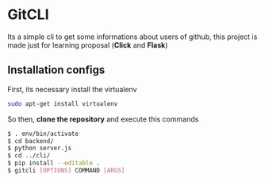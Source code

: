 # GitCLI

Its a simple cli to get some informations about users of github, this project is made just for learning proposal (**Click**  and **Flask**)

## Installation configs

First, its necessary install the virtualenv

```bash
sudo apt-get install virtualenv
```
So then, **clone the repository** and execute this commands

``` bash
$ . env/bin/activate
$ cd backend/
$ python server.js
$ cd ../cli/ 
$ pip install --editable .
$ gitcli [OPTIONS] COMMAND [ARGS]
```
